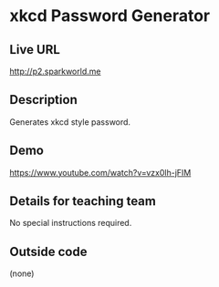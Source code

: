 # xkcd Password Generator

## Live URL
<http://p2.sparkworld.me>

## Description
Generates xkcd style password.

## Demo
<https://www.youtube.com/watch?v=vzx0lh-jFIM>

## Details for teaching team
No special instructions required.

## Outside code
(none)
